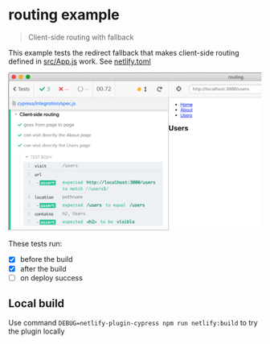 # routing example
> Client-side routing with fallback

This example tests the redirect fallback that makes client-side routing defined in [src/App.js](src/App.js) work. See [netlify.toml](netlify.toml)

![Test screenshot](images/routing.png)

These tests run:
- [x] before the build
- [x] after the build
- [ ] on deploy success

## Local build

Use command `DEBUG=netlify-plugin-cypress npm run netlify:build` to try the plugin locally
